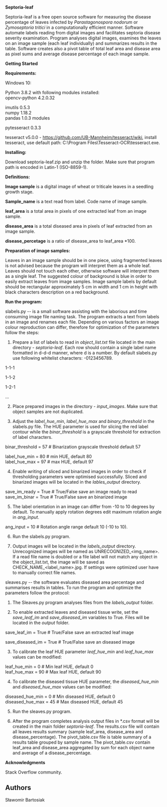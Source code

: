 **Septoria-leaf**

Septoria-leaf is a free open source software for measuring the disease
percentage of leaves infected by *Parastagonospora nodorum* or
*Zymoseptoria tritici* in a computationally efficient manner. Software
automate labels reading from digital images and facilitates septoria
disease severity examination. Program analyses digital images, examines
the leaves on an image sample (each leaf individually) and summarizes
results in the table. Software creates also a pivot table of total leaf
area and disease area as pixel sums and average disease percentage of
each image sample.

**Getting Started**

**Requirements:**

Windows 10:

Python 3.8.2 with following modules installed:\
opencv-python 4.2.0.32

imutils 0.5.3\
numpy 1.18.2\
pandas 1.0.3 modules

pytesseract 0.3.3

tesseract v5.0.0 - <https://github.com/UB-Mannheim/tesseract/wiki>,
install tesseract, use default path: C:\\Program
Files\\Tesseract-OCR\\tesseract.exe.

**Installing:**

Download septoria-leaf.zip and unzip the folder. Make sure that program
path is encoded in Latin-1 (ISO-8859-1).

**Definitions:**

**Image sample** is a digital image of wheat or triticale leaves in a
seedling growth stage.

**Sample\_name** is a text read from label. Code name of image sample.

**leaf\_area** is a total area in pixels of one extracted leaf from an
image sample.

**disease\_area** is a total diseased area in pixels of leaf extracted
from an image sample.

**disease\_percetage** is a ratio of disease\_area to leaf\_area \*100.

**Preparation of image samples:**

Leaves in an image sample should be in one piece, using fragmented
leaves is not advised because the program will interpret them as a whole
leaf. Leaves should not touch each other, otherwise software will
interpret them as a single leaf. The suggested colour of background is
blue in order to easily extract leaves from image samples. Image sample
labels by default should be rectangular approximately 5 cm in width and
1 cm in height with black characters description on a red background.

**Run the program:**

slabels.py -- is a small software assisting with the laborious and time
consuming image file naming task. The program extracts a text from
labels in an image and renames each file. Depending on various factors
an image colour reproduction can differ, therefore for optimization of
the parameters follow the steps:

1.  Prepare a list of labels to read in *object\_list.txt* file located
    in the main directory - *septoria-leaf*. Each row should contain a
    single label name formatted in d-d-d manner, where d is a number. By
    default slabels.py use following whitelist characters: -0123456789.

1-1-1

1-1-2

1-2-1

...

2.  Place prepared images in the directory - *input\_images*. Make sure
    that object samples are not duplicated.

3.  Adjust the *label\_hue\_min*, *label\_hue\_max* and
    *binary\_threshold* in the slabels.py file. The HUE parameter is
    used for slicing the red label contour while the *binar\_threshold*
    is a grayscale threshold for extraction of label characters.

binar\_threshold = 57 \# Binarization grayscale threshold default 57

label\_hue\_min = 80 \# min HUE, default 80\
label\_hue\_max = 97 \# max HUE, default 97

4.  Enable writing of sliced and binarized images in order to check if
    thresholding parameters were optimised successfully. Sliced and
    binarized images will be located in the *lables\_output* directory.

save\_im\_ready = True \# True/False save an image ready to read\
save\_im\_binar = True \# True/False save an binarized image

5.  The label orientation in an image can differ from -10 to 10 degrees
    by default. To manually apply rotation degrees edit maximum rotation
    angle in *ang\_input*.

ang\_input = 10 \# Rotation angle range default 10 (-10 to 10).

6.  Run the slabels.py program.

7.  Output images will be located in the *labels\_output* directory.
    Unrecognized images will be named as UNRECOGNIZED\_\<img\_name\>. If
    a read file name is doubled or a file label will not match any
    object in the object\_list.txt, the image will be saved as
    CHECK\_NAME\_\<label\_name\>.jpg. If settings were optimized user
    have to manually correct file names.

sleaves.py -- the software evaluates diseased area percentage and
summarises results in tables. To run the program and optimize the
parameters follow the protocol:

1.  The Sleaves.py program analyses files from the *labels\_output*
    folder.

2.  To enable extracted leaves and diseased tissue write, set the
    *save\_leaf\_im* and *save\_diseased\_im* variables to True. Files
    will be located in the *output* folder.

save\_leaf\_im = True \# True/False save an extracted leaf image

save\_diseased\_im = True \# True/False save an diseased image

3.  To calibrate the leaf HUE parameter *leaf\_hue\_min* and
    *leaf\_hue\_max* values can be modified:

leaf\_hue\_min = 0 \# Min leaf HUE, default 0\
leaf\_hue\_max = 90 \# Max leaf HUE, default 90

4.  To calibrate the diseased tissue HUE parameter, the
    *diseased\_hue\_min* and *diseased\_hue\_max* values can be
    modified:

diseased\_hue\_min = 0 \# Min diseased HUE, default 0\
diseased\_hue\_max = 45 \# Max diseased HUE, default 45

5.  Run the sleaves.py program.

6.  After the program completes analysis output files in \*.csv format
    will be created in the main folder *septoria-leaf*. The results.csv
    file will contain all leaves results summary (sample leaf\_area,
    disease\_area and disease\_percentage). The pivot\_table.csv file is
    table summary of a results table grouped by sample name. The
    pivot\_table.csv contain leaf\_area and disease\_area aggregated by
    sum for each object name and average of a disease\_percentage.


**Acknowledgments**

Stack Overflow community.

Authors
-------
Sławomir Bartosiak
